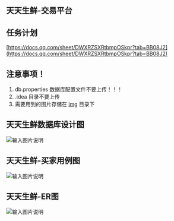 ## 天天生鲜-交易平台

## 任务计划
[https://docs.qq.com/sheet/DWXRZSXRtbmpOSkpr?tab=BB08J2](https://docs.qq.com/sheet/DWXRZSXRtbmpOSkpr?tab=BB08J2)

## 注意事项！
1. db.properties 数据库配置文件不要上传！！！
2. .idea 目录不要上传
3. 需要用到的图片存储在 [img](https://gitee.com/LovelyHzz/daily-fresh-trading-platform/tree/master/img) 目录下

## 天天生鲜数据库设计图
![输入图片说明](https://images.gitee.com/uploads/images/2021/1116/093354_5861ae92_8254421.png "QQ截图20211116093114.png")


## 天天生鲜-买家用例图
![输入图片说明](https://images.gitee.com/uploads/images/2021/1115/222210_03bfa327_8254421.png "买家.png")

## 天天生鲜-ER图
![输入图片说明](https://images.gitee.com/uploads/images/2021/1115/230406_6a0a3de5_8254421.png "er.png")